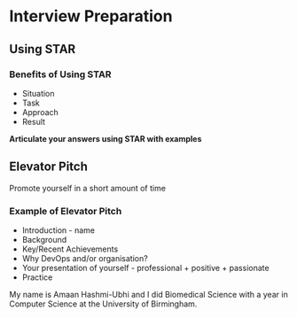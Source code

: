 # Interview Preparation

## Using STAR
### Benefits of Using STAR
* Situation
* Task
* Approach
* Result


**Articulate your answers using STAR with examples**


## Elevator Pitch

Promote yourself in a short amount of time

### Example of Elevator Pitch

* Introduction  - name
* Background
* Key/Recent Achievements
* Why DevOps and/or organisation?
* Your presentation of yourself - professional + positive + passionate
* Practice

My name is Amaan Hashmi-Ubhi and I did Biomedical Science with a year in Computer Science at the University of Birmingham.
